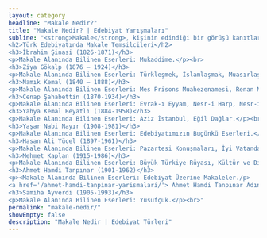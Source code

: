 ```yaml
---
layout: category
headline: "Makale Nedir?"
title: "Makale Nedir? | Edebiyat Yarışmaları"
subline: "<strong>Makale</strong>, kişinin edindiği bir görüşü kanıtlarıyla birlikte açıklaması, savunması veya yermek için yazılan düşünce yazılarıdır. Belli bir çerçeve içerisinde detaylı bir nesnel dil kullanılarak içeriği kapsayan, süslü anlatımlardan uzak olan bilgi verme amacını taşıyan yazı türüdür. Edebi ve Mesleki Makale olarak ikiye ayrılır. Her konuda yararlı bilgiyi okura ulaştırır. Gerçek ve nettir.
<h2>Türk Edebiyatında Makale Temsilcileri</h2>
<h3>İbrahim Şinasi (1826-1871)</h3>
<p>Makale Alanında Bilinen Eserleri: Mukaddime.</p><br>
<h3>Ziya Gökalp (1876 – 1924)</h3>
<p>Makale Alanında Bilinen Eserleri: Türkleşmek, İslamlaşmak, Muasırlaşmak.</p><br>
<h3>Namık Kemal (1840 – 1888)</h3>
<p>Makale Alanında Bilinen Eserleri: Mes Prisons Muahezenamesi, Renan Müdafaanamesi.</p><br>
<h3>Cenap Şahabettin (1870-1934)</h3>
<p>Makale Alanında Bilinen Eserleri: Evrak-ı Eyyam, Nesr-i Harp, Nesr-i Sulh.</p><br>
<h3>Yahya Kemal Beyatlı (1884-1958)</h3>
<p>Makale Alanında Bilinen Eserleri: Aziz İstanbul, Eğil Dağlar.</p><br>
<h3>Yaşar Nabi Nayır (1908-1981)</h3>
<p>Makale Alanında Bilinen Eserleri: Edebiyatımızın Bugünkü Eserleri.</p><br>
<h3>Hasan Ali Yücel (1897-1961)</h3>
<p>Makale Alanında Bilinen Eserleri: Pazartesi Konuşmaları, İyi Vatandaş İyi İnsan.</p><br>
<h3>Mehmet Kaplan (1915-1986)</h3>
<p>Makale Alanında Bilinen Eserleri: Büyük Türkiye Rüyası, Kültür ve Dil, Nesillerin Ruhu.</p><br>
<h3>Ahmet Hamdi Tanpınar (1901-1962)</h3>
<p><Makale Alanında Bilinen Eserleri: Edebiyat Üzerine Makaleler./p>
<a href='/ahmet-hamdi-tanpinar-yarismalari/'> Ahmet Hamdi Tanpınar Adına Yarışmalar </a><br><br>
<h3>Samiha Ayverdi (1905-1993)</h3>
<p>Makale Alanında Bilinen Eserleri: Yusufçuk.</p><br>"
permalink: "makale-nedir/"
showEmpty: false
description: "Makale Nedir | Edebiyat Türleri"
---
```



